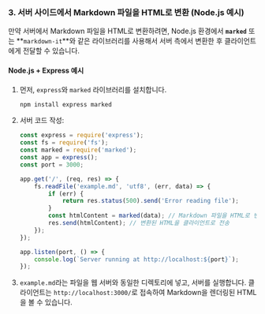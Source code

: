 
### 3. **서버 사이드에서 Markdown 파일을 HTML로 변환 (Node.js 예시)**
만약 서버에서 Markdown 파일을 HTML로 변환하려면, Node.js 환경에서 **`marked`** 또는 **`markdown-it`**와 같은 라이브러리를 사용해서 서버 측에서 변환한 후 클라이언트에게 전달할 수 있습니다.

#### Node.js + Express 예시
1. 먼저, `express`와 `marked` 라이브러리를 설치합니다.

   ```bash
   npm install express marked
   ```

2. 서버 코드 작성:

   ```javascript
   const express = require('express');
   const fs = require('fs');
   const marked = require('marked');
   const app = express();
   const port = 3000;

   app.get('/', (req, res) => {
       fs.readFile('example.md', 'utf8', (err, data) => {
           if (err) {
               return res.status(500).send('Error reading file');
           }
           const htmlContent = marked(data); // Markdown 파일을 HTML로 변환
           res.send(htmlContent); // 변환된 HTML을 클라이언트로 전송
       });
   });

   app.listen(port, () => {
       console.log(`Server running at http://localhost:${port}`);
   });
   ```

3. `example.md`라는 파일을 웹 서버와 동일한 디렉토리에 넣고, 서버를 실행합니다. 클라이언트는 `http://localhost:3000/`로 접속하여 Markdown을 렌더링된 HTML을 볼 수 있습니다.




